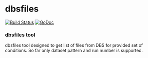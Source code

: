 # dbsfiles

[![Build Status](https://travis-ci.org/vkuznet/dbsfiles.svg?branch=master)](https://travis-ci.org/vkuznet/dbsfiles)
[![GoDoc](https://godoc.org/github.com/vkuznet/dbsfiles?status.svg)](https://godoc.org/github.com/vkuznet/dbsfiles)

### dbsfiles tool
dbsfiles tool designed to get list of files from DBS for provided set of
conditions. So far only dataset pattern and run number is supported.
